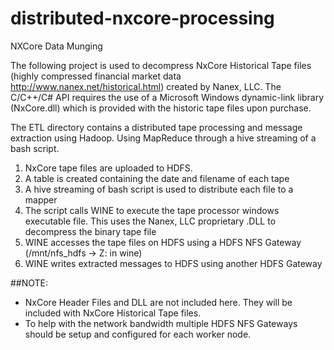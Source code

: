 # distributed-nxcore-processing
NXCore Data Munging

The following project is used to decompress NxCore Historical Tape files (highly compressed financial market data http://www.nanex.net/historical.html) created by Nanex, LLC. The C/C++/C# API requires the use of a Microsoft Windows dynamic-link library (NxCore.dll) which is provided with the historic tape files upon purchase.


The ETL directory contains a distributed tape processing and message extraction using Hadoop. Using MapReduce through a hive streaming of a bash script.

1.	NxCore tape files are uploaded to HDFS.
2.	A table is created containing the date and filename of each tape
3.	A hive streaming of bash script is used to distribute each file to a mapper
4.	The script calls WINE to execute the tape processor windows executable file. This uses the Nanex, LLC proprietary .DLL to decompress the binary tape file
5.	WINE accesses the tape files on HDFS using a HDFS NFS Gateway (/mnt/nfs_hdfs -> Z: in wine)
6.	WINE writes extracted messages to HDFS using another HDFS Gateway

##NOTE:
* NxCore Header Files and DLL are not included here. They will be included with NxCore Historical Tape files.
* To help with the network bandwidth multiple HDFS NFS Gateways should be setup and configured for each worker node.
